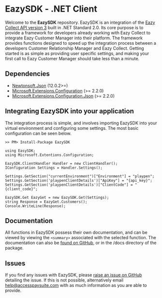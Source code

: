 
# EazySDK - .NET Client
Welcome to the **EazySDK** repository.  EazySDK is an integration of the 
[Eazy Collect API version 3](https://eazycollectservices.github.io/EazyCollectAPIv3/) built in .NET Standard 2.0. Its core purpose is to provide a framework for developers already working with Eazy Collect to integrate Eazy Customer Manager into their platform. The framework provides functions designed to speed up the integration process between a developers Customer Relationship Manager and Eazy Collect. Getting started is as simple as providing user specific settings, and making your first call to Eazy Customer Manager should take less than a minute.

## Dependencies
 - [Newtonsoft.Json](https://www.nuget.org/packages/Newtonsoft.Json/) (12.0.2>=)
 -  [Microsoft.Extensions.Configuration](https://www.nuget.org/packages/Microsoft.Extensions.Configuration/) (>= 2.2.0)
 - [Microsoft.Extensions.Configuration.Json](https://www.nuget.org/packages/Microsoft.Extensions.Configuration.Json/) (>= 2.2.0)

## Integrating EazySDK into your application
The integration process is simple, and involves importing EazySDK into your 
 virtual environment and configuring some settings. The most basic 
configuration can be seen below.

    >> PM> Install-Package EazySDK
     
    using EasySDK;
    using Microsoft.Extentions.Configuration;
    
    EazySDK.ClientHandler Handler = new ClientHandler();
    IConfiguration Settings = Handler.Settings();
    
    Settings.GetSection("currentEnvironment")["Environment"] = "playpen"; 
    Settings.GetSection('playpenClientDetails')["ApiKey"] = "{api_key}";
    Settings.GetSection('playpenClientDetails')["ClientCode"] = "{client_code}";
    
    EazySDK.Get EazyGet = new EazySDK.Get(Settings);
    string Response = EazyGet.Customers();
    Console.WriteLine(Response);

## Documentation
All functions in EazySDK possess their own documentation, and can be viewed by viewing the `<summary>` associated with the selected function. The documentation can also be [found on GitHub](https://github.com/EazyCollectServices/EazyCollectSDK-DotNet/tree/master/EazySDK/docs), or in the /docs directory of the package.

## Issues
If you find any issues with EazySDK, please [raise an issue on GitHub](https://github.com/EazyCollectServices/EazyCollectSDK-DotNet/issues/new) detailing the issue. If this is not possible, alternatively email help@accesspaysuite.com with as much information as you are able to provide.